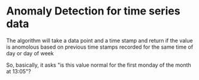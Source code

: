 # Anomaly Detection for time series data

The algorithm will take a data point and a time stamp and return if the value
is anomolous based on previous time stamps recorded for the same time of day or day of week

So, basically, it asks "is this value normal for the first monday of the month at 13:05"?